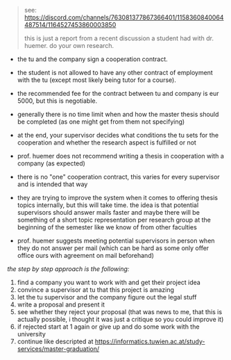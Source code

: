 > see: https://discord.com/channels/763081377867366401/1158360840064487514/1164527453860003850
>
> this is just a report from a recent discussion a student had with dr. huemer. do your own research.

- the tu and the company sign a cooperation contract.
- the student is not allowed to have any other contract of employment with the tu (except most likely being tutor for a course).
- the recommended fee for the contract between tu and company is eur 5000, but this is negotiable.

- generally there is no time limit when and how the master thesis should be completed (as one might get from them not specifying)
- at the end, your supervisor decides what conditions the tu sets for the cooperation and whether the research aspect is fulfilled or not
- prof. huemer does not recommend writing a thesis in cooperation with a company (as expected)

- there is no "one" cooperation contract, this varies for every supervisor and is intended that way
- they are trying to improve the system when it comes to offering thesis topics internally, but this will take time. the idea is that potential supervisors should answer mails faster and maybe there will be something of a short topic representation per research group at the beginning of the semester like we know of from other faculties
- prof. huemer suggests meeting potential supervisors in person when they do not answer per mail (which can be hard as some only offer office ours with agreement on mail beforehand)

_the step by step approach is the following:_

1. find a company you want to work with and get their project idea
2. convince a supervisor at tu that this project is amazing
3. let the tu supervisor and the company figure out the legal stuff
4. write a proposal and present it
5. see whether they reject your proposal (that was news to me, that this is actually possible, i thought it was just a critique so you could improve it)
6. if rejected start at 1 again or give up and do some work with the university
7. continue like descripted at  https://informatics.tuwien.ac.at/study-services/master-graduation/
